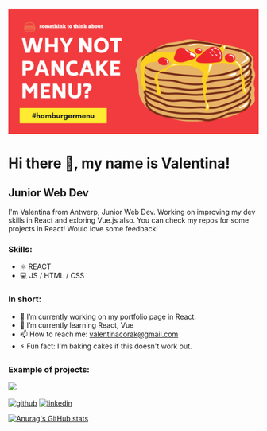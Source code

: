![Junior Web Dev](https://github.com/VCorak/VCorak/blob/main/Red%20Purple%20Modern%20Occult%20Tarot%20Reading%20Business%20Halloween%20Banner.png)

# Hi there 👋, my name is Valentina!
## Junior Web Dev

I'm Valentina from Antwerp, Junior Web Dev. Working on improving my dev skills in React and exloring Vue.js also. You can check my repos for some projects in React! Would love some feedback!

### Skills: 
* ⚛ REACT  
* 💻 JS / HTML / CSS

### In short:

- 🔭 I’m currently working on my portfolio page in React. 
- 🌱 I’m currently learning React, Vue 
- 📫 How to reach me: valentinacorak@gmail.com 
- ⚡ Fun fact: I'm baking cakes if this doesn't work out.

### Example of projects:
<img src="https://media.giphy.com/media/hh4LngFAUd9aKLHMoA/giphy.gif?cid=790b76111ef08d2522c1781da350cf32a87197343572383b&rid=giphy.gif&ct=g" width="256"/>

[<img src='https://cdn.jsdelivr.net/npm/simple-icons@3.0.1/icons/github.svg' alt='github' height='40'>](https://github.com/https://github.com/VCorak)  [<img src='https://cdn.jsdelivr.net/npm/simple-icons@3.0.1/icons/linkedin.svg' alt='linkedin' height='40'>](https://www.linkedin.com/in/linkedin.com/in/valentina-corak-060/)  



[![Anurag's GitHub stats](https://github-readme-stats.vercel.app/api?username=vcorak)](https://github.com/anuraghazra/github-readme-stats)

